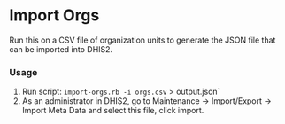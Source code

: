 # Import Orgs

Run this on a CSV file of organization units to generate the JSON file that can be imported into DHIS2.

### Usage

1. Run script: `import-orgs.rb -i orgs.csv` > output.json`
2. As an administrator in DHIS2, go to Maintenance -> Import/Export -> Import Meta Data and select this file, click import.

